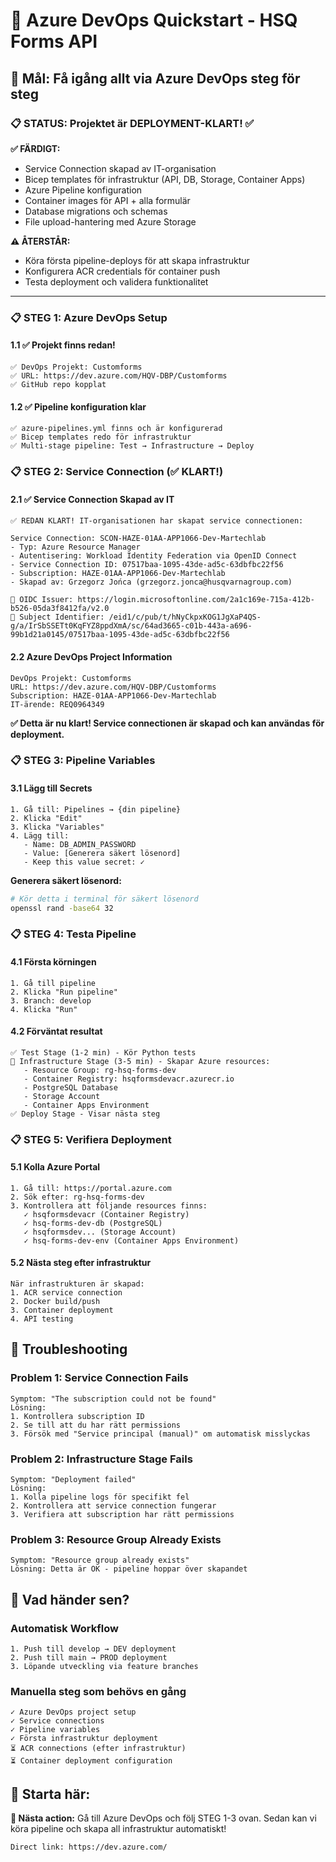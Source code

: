 # 🚀 Azure DevOps Quickstart - HSQ Forms API

## 🎯 Mål: Få igång allt via Azure DevOps steg för steg

### 📋 **STATUS: Projektet är DEPLOYMENT-KLART! ✅**

**✅ FÄRDIGT:**
- Service Connection skapad av IT-organisation
- Bicep templates för infrastruktur (API, DB, Storage, Container Apps)
- Azure Pipeline konfiguration
- Container images för API + alla formulär
- Database migrations och schemas
- File upload-hantering med Azure Storage

**⚠️ ÅTERSTÅR:**
- Köra första pipeline-deploys för att skapa infrastruktur
- Konfigurera ACR credentials för container push
- Testa deployment och validera funktionalitet

---

### 📋 **STEG 1: Azure DevOps Setup**

#### 1.1 ✅ Projekt finns redan!
```
✅ DevOps Projekt: Customforms
✅ URL: https://dev.azure.com/HQV-DBP/Customforms
✅ GitHub repo kopplat
```

#### 1.2 ✅ Pipeline konfiguration klar
```
✅ azure-pipelines.yml finns och är konfigurerad
✅ Bicep templates redo för infrastruktur
✅ Multi-stage pipeline: Test → Infrastructure → Deploy
```

### 📋 **STEG 2: Service Connection (✅ KLART!)**

#### 2.1 ✅ Service Connection Skapad av IT
```
✅ REDAN KLART! IT-organisationen har skapat service connectionen:

Service Connection: SCON-HAZE-01AA-APP1066-Dev-Martechlab
- Typ: Azure Resource Manager
- Autentisering: Workload Identity Federation via OpenID Connect
- Service Connection ID: 07517baa-1095-43de-ad5c-63dbfbc22f56
- Subscription: HAZE-01AA-APP1066-Dev-Martechlab
- Skapad av: Grzegorz Jońca (grzegorz.jonca@husqvarnagroup.com)

🔗 OIDC Issuer: https://login.microsoftonline.com/2a1c169e-715a-412b-b526-05da3f8412fa/v2.0
🎯 Subject Identifier: /eid1/c/pub/t/hNyCkpxKOG1JgXaP4QS-g/a/IrSbSSETt0KqFYZ8ppdXmA/sc/64ad3665-c01b-443a-a696-99b1d21a0145/07517baa-1095-43de-ad5c-63dbfbc22f56
```

#### 2.2 Azure DevOps Project Information
```
DevOps Projekt: Customforms
URL: https://dev.azure.com/HQV-DBP/Customforms
Subscription: HAZE-01AA-APP1066-Dev-Martechlab
IT-ärende: REQ0964349
```

**✅ Detta är nu klart! Service connectionen är skapad och kan användas för deployment.**

### 📋 **STEG 3: Pipeline Variables**

#### 3.1 Lägg till Secrets
```
1. Gå till: Pipelines → {din pipeline}
2. Klicka "Edit"
3. Klicka "Variables"
4. Lägg till:
   - Name: DB_ADMIN_PASSWORD
   - Value: [Generera säkert lösenord]
   - Keep this value secret: ✓
```

**Generera säkert lösenord:**
```bash
# Kör detta i terminal för säkert lösenord
openssl rand -base64 32
```

### 📋 **STEG 4: Testa Pipeline**

#### 4.1 Första körningen
```
1. Gå till pipeline
2. Klicka "Run pipeline"
3. Branch: develop
4. Klicka "Run"
```

#### 4.2 Förväntat resultat
```
✅ Test Stage (1-2 min) - Kör Python tests
🔄 Infrastructure Stage (3-5 min) - Skapar Azure resources:
   - Resource Group: rg-hsq-forms-dev
   - Container Registry: hsqformsdevacr.azurecr.io
   - PostgreSQL Database
   - Storage Account
   - Container Apps Environment
✅ Deploy Stage - Visar nästa steg
```

### 📋 **STEG 5: Verifiera Deployment**

#### 5.1 Kolla Azure Portal
```
1. Gå till: https://portal.azure.com
2. Sök efter: rg-hsq-forms-dev
3. Kontrollera att följande resources finns:
   ✓ hsqformsdevacr (Container Registry)
   ✓ hsq-forms-dev-db (PostgreSQL)
   ✓ hsqformsdev... (Storage Account)
   ✓ hsq-forms-dev-env (Container Apps Environment)
```

#### 5.2 Nästa steg efter infrastruktur
```
När infrastrukturen är skapad:
1. ACR service connection
2. Docker build/push
3. Container deployment
4. API testing
```

## 🔧 **Troubleshooting**

### Problem 1: Service Connection Fails
```
Symptom: "The subscription could not be found"
Lösning: 
1. Kontrollera subscription ID
2. Se till att du har rätt permissions
3. Försök med "Service principal (manual)" om automatisk misslyckas
```

### Problem 2: Infrastructure Stage Fails
```
Symptom: "Deployment failed"
Lösning:
1. Kolla pipeline logs för specifikt fel
2. Kontrollera att service connection fungerar
3. Verifiera att subscription har rätt permissions
```

### Problem 3: Resource Group Already Exists
```
Symptom: "Resource group already exists"
Lösning: Detta är OK - pipeline hoppar över skapandet
```

## 🎯 **Vad händer sen?**

### Automatisk Workflow
```
1. Push till develop → DEV deployment
2. Push till main → PROD deployment
3. Löpande utveckling via feature branches
```

### Manuella steg som behövs en gång
```
✓ Azure DevOps project setup
✓ Service connections
✓ Pipeline variables
✓ Första infrastruktur deployment
⏳ ACR connections (efter infrastruktur)
⏳ Container deployment configuration
```

## 🚀 **Starta här:**

**🎯 Nästa action:** Gå till Azure DevOps och följ STEG 1-3 ovan. Sedan kan vi köra pipeline och skapa all infrastruktur automatiskt!

```
Direct link: https://dev.azure.com/
```
